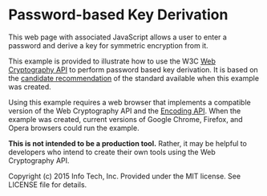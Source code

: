 Password-based Key Derivation
=============================

This web page with associated JavaScript allows a user to
enter a password and derive a key for symmetric
encryption from it.

This example is provided to illustrate how to use the W3C
[Web Cryptography API](http://www.w3.org/TR/WebCryptoAPI/ "API Draft")
to perform password based key derivation. It is based on the
[candidate recommendation](http://www.w3.org/TR/2014/CR-WebCryptoAPI-20141211/
"Dated Recommendation") of the standard available when this example was
created.

Using this example requires a web browser that implements a compatible version
of the Web Cryptography API and the
[Encoding API](http://www.w3.org/TR/encoding/).
When the example was created, current versions of Google Chrome,
Firefox, and Opera browsers could run the example.

**This is not intended to be a production tool.** Rather, it may
be helpful to developers who intend to create their own tools using
the Web Cryptography API.

Copyright (c) 2015 Info Tech, Inc.
Provided under the MIT license.
See LICENSE file for details.
